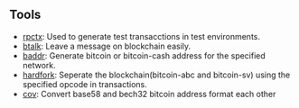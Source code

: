 ## Tools

- [rpctx](/rpctx): Used to generate test transacctions in test environments.
- [btalk](/btalk): Leave a message on blockchain easily.
- [baddr](/baddr): Generate bitcoin or bitcoin-cash address for the specified network.
- [hardfork](/hardfork): Seperate the blockchain(bitcoin-abc and bitcoin-sv) using the specified opcode in transactions.
- [cov](/cov): Convert base58 and bech32 bitcoin address format each other


